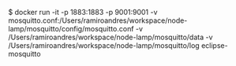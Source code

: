 $ docker run -it -p 1883:1883 -p 9001:9001 -v mosquitto.conf:/Users/ramiroandres/workspace/node-lamp/mosquitto/config/mosquitto.conf -v /Users/ramiroandres/workspace/node-lamp/mosquitto/data -v /Users/ramiroandres/workspace/node-lamp/mosquitto/log eclipse-mosquitto
